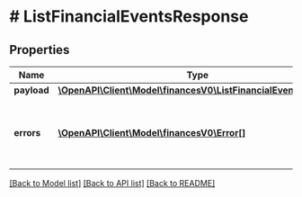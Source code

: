 # # ListFinancialEventsResponse

## Properties

Name | Type | Description | Notes
------------ | ------------- | ------------- | -------------
**payload** | [**\OpenAPI\Client\Model\financesV0\ListFinancialEventsPayload**](ListFinancialEventsPayload.md) |  | [optional]
**errors** | [**\OpenAPI\Client\Model\financesV0\Error[]**](Error.md) | A list of error responses returned when a request is unsuccessful. | [optional]

[[Back to Model list]](../../README.md#models) [[Back to API list]](../../README.md#endpoints) [[Back to README]](../../README.md)
